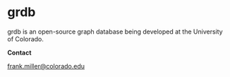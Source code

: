 # grdb

grdb is an open-source graph database being developed at the University of
Colorado.

__Contact__

frank.miller@colorado.edu
